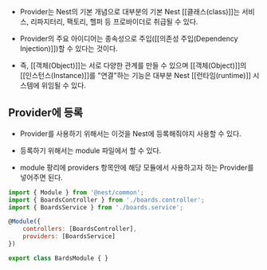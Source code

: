 - Provider는 Nest의 기본 개념으로 대부분의 기본 Nest [[클래스(class)]]는 서비스, 리파지터리, 팩토리, 헬퍼 등 프로바이더로 취급될 수 있다.

- Provider의 주요 아이디어는 종속성으로 주입([[의존성 주입(Dependency Injection)]])할 수 있다는 것이다.
- 즉, [[객체(Object)]]는 서로 다양한 관계를 만들 수 있으며 [[객체(Object)]]의 [[인스턴스(Instance)]]를 "연결"하는 기능은 대부분 Nest [[런타임(runtime)]] 시스템에 위임될 수 있다.

## Provider에 등록

- Provider를 사용하기 위해서는 이것을 Nest에 등록해줘야지 사용할 수 있다.
- 등록하기 위해서는 module 파일에서 할 수 있다.

- module 팡리에 providers 항목안에 해당 모듈에서 사용하고자 하는 Provider를 넣어주면 된다.

```js
import { Module } from '@nest/common';
import { BoardsController } from './boards.controller';
import { BoardsService } from './boards.service';

@Module({
	controllers: [BoardsController],
	providers: [BoardsService]
})

export class BardsModule { }
```